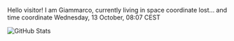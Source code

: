Hello visitor! I am Giammarco, currently living in space coordinate lost... and time coordinate Wednesday, 13 October, 08:07 CEST

![GitHub Stats](https://github-readme-stats.vercel.app/api?username=grcasanova)
